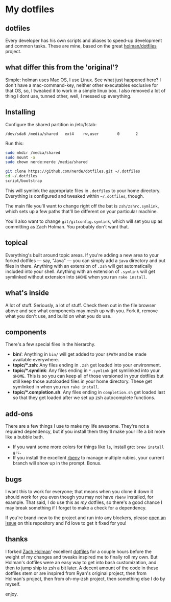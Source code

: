 # My dotfiles

## dotfiles

Every developer has his own scripts and aliases to speed-up development and common tasks.
These are mine, based on the great [holman/dotfiles](http://github.com/holman/dotfiles) project.

## what differ this from the 'original'?

Simple: holman uses Mac OS, I use Linux. See what just happened here? I don't have a mac-command-key,
neither other executables exclusive for that OS, so, I tweaked it to work in a simple linux box.
I also removed a lot of thing I dont use, tunned other, well, I messed up everything.


## Installing

Configure the shared partition in /etc/fstab:

```
/dev/sda6 /media/shared   ext4    rw,user        0       2
```

Run this:

```sh
sudo mkdir /media/shared
sudo mount -a
sudo chown nerde:nerde /media/shared

git clone https://github.com/nerde/dotfiles.git ~/.dotfiles
cd ~/.dotfiles
script/bootstrap
```

This will symlink the appropriate files in `.dotfiles` to your home directory.
Everything is configured and tweaked within `~/.dotfiles`, though.

The main file you'll want to change right off the bat is `zsh/zshrc.symlink`,
which sets up a few paths that'll be different on your particular machine.

You'll also want to change `git/gitconfig.symlink`, which will set you up as
committing as Zach Holman. You probably don't want that.

## topical

Everything's built around topic areas. If you're adding a new area to your
forked dotfiles — say, "Java" — you can simply add a `java` directory and put
files in there. Anything with an extension of `.zsh` will get automatically
included into your shell. Anything with an extension of `.symlink` will get
symlinked without extension into `$HOME` when you run `rake install`.

## what's inside

A lot of stuff. Seriously, a lot of stuff. Check them out in the file browser
above and see what components may mesh up with you. Fork it, remove what you
don't use, and build on what you do use.

## components

There's a few special files in the hierarchy.

- **bin/**: Anything in `bin/` will get added to your `$PATH` and be made
  available everywhere.
- **topic/\*.zsh**: Any files ending in `.zsh` get loaded into your
  environment.
- **topic/\*.symlink**: Any files ending in `*.symlink` get symlinked into
  your `$HOME`. This is so you can keep all of those versioned in your dotfiles
  but still keep those autoloaded files in your home directory. These get
  symlinked in when you run `rake install`.
- **topic/\*.completion.sh**: Any files ending in `completion.sh` get loaded
  last so that they get loaded after we set up zsh autocomplete functions.

## add-ons

There are a few things I use to make my life awesome. They're not a required
dependency, but if you install them they'll make your life a bit more like a
bubble bath.

- If you want some more colors for things like `ls`, install grc: `brew install
  grc`.
- If you install the excellent [rbenv](https://github.com/sstephenson/rbenv) to
  manage multiple rubies, your current branch will show up in the prompt. Bonus.

## bugs

I want this to work for everyone; that means when you clone it down it should
work for you even though you may not have `rbenv` installed, for example. That
said, I do use this as *my* dotfiles, so there's a good chance I may break
something if I forget to make a check for a dependency.

If you're brand-new to the project and run into any blockers, please
[open an issue](https://github.com/holman/dotfiles/issues) on this repository
and I'd love to get it fixed for you!

## thanks

I forked [Zach Holman](http://github.com/holman)' excellent
[dotfiles](http://github.com/holman/dotfiles) for a couple hours before the
weight of my changes and tweaks inspired me to finally roll my own. But Holman's
dotfiles were an easy way to get into bash customization, and then to jump ship
to zsh a bit later. A decent amount of the code in these dotfiles stem or are
inspired from Ryan's original project, then from Holman's project, then from 
oh-my-zsh project, then something else I do by myself.

enjoy.

